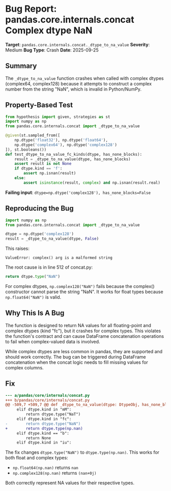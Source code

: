 # Bug Report: pandas.core.internals.concat Complex dtype NaN

**Target**: `pandas.core.internals.concat._dtype_to_na_value`
**Severity**: Medium
**Bug Type**: Crash
**Date**: 2025-09-25

## Summary

The `_dtype_to_na_value` function crashes when called with complex dtypes (complex64, complex128) because it attempts to construct a complex number from the string "NaN", which is invalid in Python/NumPy.

## Property-Based Test

```python
from hypothesis import given, strategies as st
import numpy as np
from pandas.core.internals.concat import _dtype_to_na_value

@given(st.sampled_from([
    np.dtype('float32'), np.dtype('float64'),
    np.dtype('complex64'), np.dtype('complex128')
]), st.booleans())
def test_dtype_to_na_value_fc_kinds(dtype, has_none_blocks):
    result = _dtype_to_na_value(dtype, has_none_blocks)
    assert result is not None
    if dtype.kind == 'f':
        assert np.isnan(result)
    else:
        assert isinstance(result, complex) and np.isnan(result.real)
```

**Failing input**: `dtype=np.dtype('complex128'), has_none_blocks=False`

## Reproducing the Bug

```python
import numpy as np
from pandas.core.internals.concat import _dtype_to_na_value

dtype = np.dtype('complex128')
result = _dtype_to_na_value(dtype, False)
```

This raises:
```
ValueError: complex() arg is a malformed string
```

The root cause is in line 512 of concat.py:
```python
return dtype.type("NaN")
```

For complex dtypes, `np.complex128("NaN")` fails because the complex() constructor cannot parse the string "NaN". It works for float types because `np.float64("NaN")` is valid.

## Why This Is A Bug

The function is designed to return NA values for all floating-point and complex dtypes (kind "fc"), but it crashes for complex types. This violates the function's contract and can cause DataFrame concatenation operations to fail when complex-valued data is involved.

While complex dtypes are less common in pandas, they are supported and should work correctly. The bug can be triggered during DataFrame concatenation when the concat logic needs to fill missing values for complex columns.

## Fix

```diff
--- a/pandas/core/internals/concat.py
+++ b/pandas/core/internals/concat.py
@@ -509,7 +509,7 @@ def _dtype_to_na_value(dtype: DtypeObj, has_none_blocks: bool):
     elif dtype.kind in "mM":
         return dtype.type("NaT")
     elif dtype.kind in "fc":
-        return dtype.type("NaN")
+        return dtype.type(np.nan)
     elif dtype.kind == "b":
         return None
     elif dtype.kind in "iu":
```

The fix changes `dtype.type("NaN")` to `dtype.type(np.nan)`. This works for both float and complex types:
- `np.float64(np.nan)` returns `nan`
- `np.complex128(np.nan)` returns `(nan+0j)`

Both correctly represent NA values for their respective types.